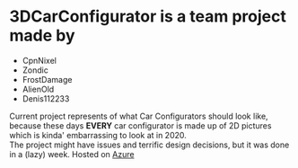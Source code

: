 # 3DCarConfigurator is a team project made by
* CpnNixel
* Zondic
* FrostDamage
* AlienOld
* Denis112233

Current project represents of what Car Configurators should look like, because these days **EVERY** car configurator is made up of 2D pictures which is kinda' embarrassing to look at in 2020.  
The project might have issues and terrific design decisions, but it was done in a (lazy) week.
Hosted on [Azure](https://3dcarconfiguratorpi.azurewebsites.net)
